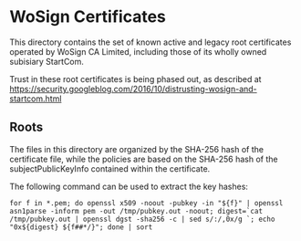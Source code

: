 # WoSign Certificates

This directory contains the set of known active and legacy root certificates
operated by WoSign CA Limited, including those of its wholly owned subisiary
StartCom.

Trust in these root certificates is being phased out, as described at
<https://security.googleblog.com/2016/10/distrusting-wosign-and-startcom.html>

## Roots

The files in this directory are organized by the SHA-256 hash of the
certificate file, while the policies are based on the SHA-256 hash of
the subjectPublicKeyInfo contained within the certificate.

The following command can be used to extract the key hashes:

`` for f in *.pem; do openssl x509 -noout -pubkey -in "${f}" | openssl asn1parse -inform pem -out /tmp/pubkey.out -noout; digest=`cat /tmp/pubkey.out | openssl dgst -sha256 -c | sed s/:/,0x/g `; echo "0x${digest} ${f##*/}"; done | sort ``

